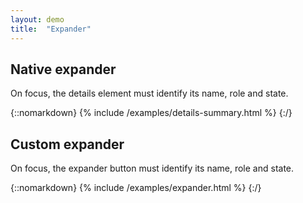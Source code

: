 ```yaml
---
layout: demo
title:  "Expander"
---
```



## Native expander
On focus, the details element must identify its name, role and state.

{::nomarkdown}
{% include /examples/details-summary.html %}
{:/}

## Custom expander

On focus, the expander button must identify its name, role and state.

{::nomarkdown}
{% include /examples/expander.html %}
{:/}